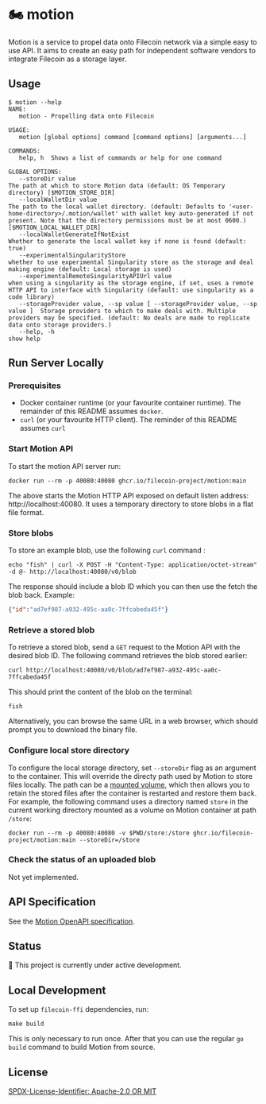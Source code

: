 # :motorcycle: motion

Motion is a service to propel data onto Filecoin network via a simple easy to use API. It aims to create an easy path for independent software vendors to integrate Filecoin as a storage layer.

## Usage

```text
$ motion --help
NAME:
   motion - Propelling data onto Filecoin

USAGE:
   motion [global options] command [command options] [arguments...]

COMMANDS:
   help, h  Shows a list of commands or help for one command

GLOBAL OPTIONS:
   --storeDir value                                                             The path at which to store Motion data (default: OS Temporary directory) [$MOTION_STORE_DIR]
   --localWalletDir value                                                       The path to the local wallet directory. (default: Defaults to '<user-home-directory>/.motion/wallet' with wallet key auto-generated if not present. Note that the directory permissions must be at most 0600.) [$MOTION_LOCAL_WALLET_DIR]
   --localWalletGenerateIfNotExist                                              Whether to generate the local wallet key if none is found (default: true)
   --experimentalSingularityStore                                               whether to use experimental Singularity store as the storage and deal making engine (default: Local storage is used)
   --experimentalRemoteSingularityAPIUrl value                                  when using a singularity as the storage engine, if set, uses a remote HTTP API to interface with Singularity (default: use singularity as a code library)
   --storageProvider value, --sp value [ --storageProvider value, --sp value ]  Storage providers to which to make deals with. Multiple providers may be specified. (default: No deals are made to replicate data onto storage providers.)
   --help, -h                                                                   show help
```

## Run Server Locally

### Prerequisites

* Docker container runtime (or your favourite container runtime). The remainder of this README assumes `docker`.
* `curl` (or your favourite HTTP client). The reminder of this README assumes `curl`

### Start Motion API

To start the motion API server run:

```shell
docker run --rm -p 40080:40080 ghcr.io/filecoin-project/motion:main
```
The above starts the Motion HTTP API exposed on default listen address: http://localhost:40080.
It uses a temporary directory to store blobs in a flat file format.

### Store blobs

To store an example blob, use the following `curl` command :
```shell
echo "fish" | curl -X POST -H "Content-Type: application/octet-stream" -d @- http://localhost:40080/v0/blob
```
The response should include a blob ID which you can then use the fetch the blob back. Example:
```json
{"id":"ad7ef987-a932-495c-aa0c-7ffcabeda45f"}
```

### Retrieve a stored blob

To retrieve a stored blob, send a `GET` request to the Motion API with the desired blob ID.
The following command retrieves the blob stored earlier:

```shell
curl http://localhost:40080/v0/blob/ad7ef987-a932-495c-aa0c-7ffcabeda45f
```
This should print the content of the blob on the terminal:

```
fish
```

Alternatively, you can browse the same URL in a web browser, which should prompt you to download the binary file.

### Configure local store directory

To configure the local storage directory, set `--storeDir` flag as an argument to the container.
This will override the directy path used by Motion to store files locally.
The path can be a [mounted volume](https://docs.docker.com/storage/volumes/), which then allows you to retain the stored files after the container
is restarted and restore them back. For example, the following command uses a directory named `store` in the current working directory mounted as a volume on Motion container at path `/store`:

```shell
docker run --rm -p 40080:40080 -v $PWD/store:/store ghcr.io/filecoin-project/motion:main --storeDir=/store
```

### Check the status of an uploaded blob

Not yet implemented.

## API Specification

See the [Motion OpenAPI specification](openapi.yaml).

## Status

:construction: This project is currently under active development.

## Local Development

To set up `filecoin-ffi` dependencies, run:

```shell
make build
```

This is only necessary to run once. After that you can use the regular `go build` command to build Motion from source.

## License

[SPDX-License-Identifier: Apache-2.0 OR MIT](LICENSE.md)
